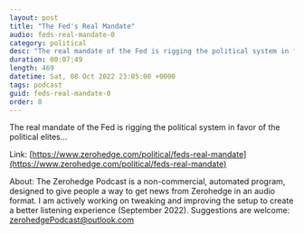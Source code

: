 ```yaml
---
layout: post
title: "The Fed's Real Mandate"
audio: feds-real-mandate-0
category: political
desc: "The real mandate of the Fed is rigging the political system in favor of the political elites..."
duration: 00:07:49
length: 469
datetime: Sat, 08 Oct 2022 23:05:00 +0000
tags: podcast
guid: feds-real-mandate-0
order: 0
---
```

The real mandate of the Fed is rigging the political system in favor of the political elites...

Link: [https://www.zerohedge.com/political/feds-real-mandate](https://www.zerohedge.com/political/feds-real-mandate)

About: The Zerohedge Podcast is a non-commercial, automated program, designed to give people a way to get news from Zerohedge in an audio format.  I am actively working on tweaking and improving the setup to create a better listening experience (September 2022).  Suggestions are welcome: [zerohedgePodcast@outlook.com](mailto:zerohedgePodcast@outlook.com)